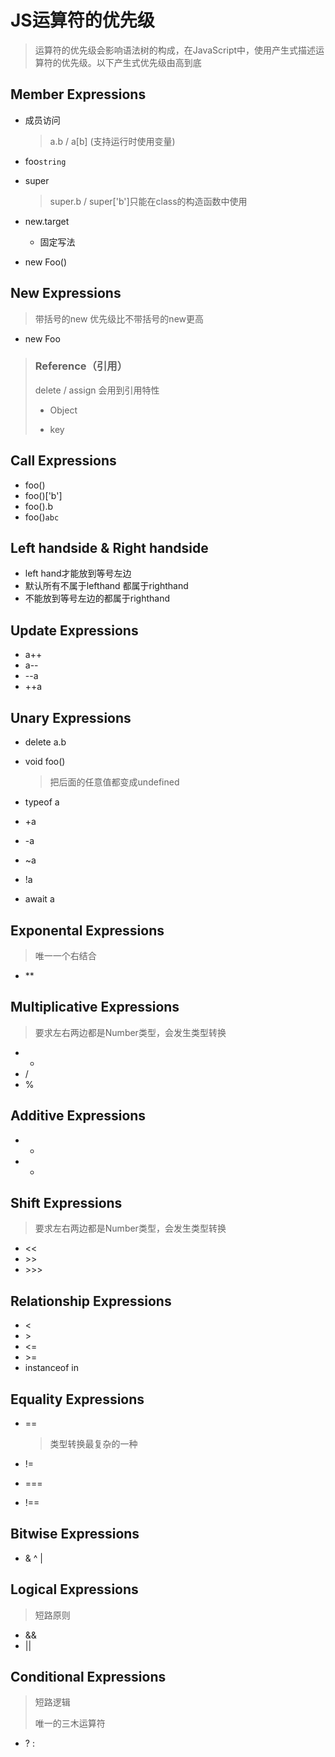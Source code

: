 # JS运算符的优先级

> 运算符的优先级会影响语法树的构成，在JavaScript中，使用产生式描述运算符的优先级。以下产生式优先级由高到底

## Member Expressions

* 成员访问

  > a.b / a[b] (支持运行时使用变量)

* foo`string`

* super 

  > super.b / super['b']只能在class的构造函数中使用

* new.target

  * 固定写法

* new Foo()

## New Expressions

> 带括号的new 优先级比不带括号的new更高

* new Foo


 > ### Reference（引用）
 >
 > delete / assign 会用到引用特性
 >
 > * Object
 >
 > * key
 >

## Call Expressions

* foo()
* foo()['b']
* foo().b
* foo()`abc`

## Left handside & Right handside

* left hand才能放到等号左边
* 默认所有不属于lefthand 都属于righthand
* 不能放到等号左边的都属于righthand

## Update Expressions

* a++
* a--
* --a
* ++a

## Unary Expressions

* delete a.b

* void foo()

  > 把后面的任意值都变成undefined

* typeof a

* +a

* -a

* ~a

* !a

* await a

## Exponental Expressions

> 唯一一个右结合

* \**

## Multiplicative Expressions

> 要求左右两边都是Number类型，会发生类型转换

* *
* /
* %

## Additive Expressions

* +
* -

## Shift Expressions

> 要求左右两边都是Number类型，会发生类型转换

* <<
* \>>
* \>>>

## Relationship Expressions

* \<
* \>
* \<=
* \>=
* instanceof in

## Equality Expressions

* ==

  > 类型转换最复杂的一种

* !=

* ===

* !==

## Bitwise Expressions

* & ^ |

## Logical Expressions

> 短路原则

* &&
* ||

## Conditional Expressions

> 短路逻辑
>
> 唯一的三木运算符

* ? :









